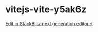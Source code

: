 # vitejs-vite-y5ak6z

[Edit in StackBlitz next generation editor ⚡️](https://stackblitz.com/~/github.com/nevikashah/vitejs-vite-y5ak6z)